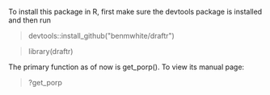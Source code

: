 To install this package in R, first make sure the devtools package is installed and then run

>devtools::install_github("benmwhite/draftr")

>library(draftr)

The primary function as of now is get_porp(). To view its manual page:

>?get_porp


